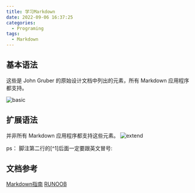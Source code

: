 ```yaml
---
title: 学习Markdown
date: 2022-09-06 16:37:25
categories:
  - Programing
tags:
  - Markdown
---
```


## 基本语法
这些是 John Gruber 的原始设计文档中列出的元素，所有 Markdown 应用程序都支持。
<!--more-->
![basic](https://img-blog.csdnimg.cn/2021080722171071.png)

## 扩展语法
并非所有 Markdown 应用程序都支持这些元素。
![extend](https://img-blog.csdnimg.cn/20210807221747578.png)

ps： 脚注第二行的[^1]后面一定要跟英文冒号:

## 文档参考
[Markdown指南](https://www.markdown.xyz/)
[RUNOOB](https://www.runoob.com/markdown/md-tutorial.html)